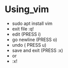 # Using_vim

- sudo apt install vim 
- exit file  :q!
- edit (PRESS i)
- go newline (PRESS o)
- undo ( PRESS u)
- save and exit (PRESS :x) 
- or
- :x!
